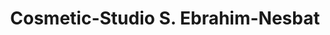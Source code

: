 ---
title: "Cosmetic-Studio S. Ebrahim-Nesbat"
url: /goettingen/cosmetic-studio-s-ebrahim-nesbat/
shop: Kosmetik
---